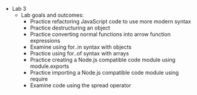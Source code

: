 - Lab 3
    - Lab goals and outcomes:
        - Practice refactoring JavaScript code to use more modern syntax
        - Practice destructuring an object
        - Practice converting normal functions into arrow function expressions
        - Examine using for..in  syntax with objects
        - Practice using for..of syntax with arrays
        - Practice creating a Node.js compatible code module using module.exports
        - Practice importing a Node.js compatible code module using require
        - Examine code using the spread operator
